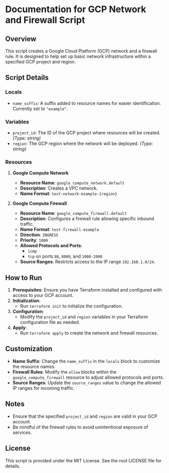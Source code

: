 # Documentation for GCP Network and Firewall Script

## Overview
This script creates a Google Cloud Platform (GCP) network and a firewall rule. It is designed to help set up basic network infrastructure within a specified GCP project and region.

## Script Details

### Locals
- `name_suffix`: A suffix added to resource names for easier identification. Currently set to `"example"`.

### Variables
- `project_id`: The ID of the GCP project where resources will be created. *(Type: string)*
- `region`: The GCP region where the network will be deployed. *(Type: string)*

### Resources
1. **Google Compute Network**
   - **Resource Name**: `google_compute_network.default`
   - **Description**: Creates a VPC network.
   - **Name Format**: `test-network-example-{region}`

2. **Google Compute Firewall**
   - **Resource Name**: `google_compute_firewall.default`
   - **Description**: Configures a firewall rule allowing specific inbound traffic.
   - **Name Format**: `test-firewall-example`
   - **Direction**: `INGRESS`
   - **Priority**: `1000`
   - **Allowed Protocols and Ports**:
     - `icmp`
     - `tcp` on ports `80`, `8080`, and `1000-2000`
   - **Source Ranges**: Restricts access to the IP range `192.168.1.0/24`.

## How to Run
1. **Prerequisites**: Ensure you have Terraform installed and configured with access to your GCP account.
2. **Initialization**:
   - Run `terraform init` to initialize the configuration.
3. **Configuration**:
   - Modify the `project_id` and `region` variables in your Terraform configuration file as needed.
4. **Apply**:
   - Run `terraform apply` to create the network and firewall resources.

## Customization
- **Name Suffix**: Change the `name_suffix` in the `locals` block to customize the resource names.
- **Firewall Rules**: Modify the `allow` blocks within the `google_compute_firewall` resource to adjust allowed protocols and ports.
- **Source Ranges**: Update the `source_ranges` value to change the allowed IP ranges for incoming traffic.

## Notes
- Ensure that the specified `project_id` and `region` are valid in your GCP account.
- Be mindful of the firewall rules to avoid unintentional exposure of services. 

## License
This script is provided under the MIT License. See the root LICENSE file for details.
